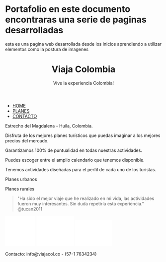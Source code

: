 # Portafolio en este documento encontraras una serie de paginas desarrolladas

esta es una pagina web desarrollada desde los inicios aprendiendo a utilizar elementos como la postura de imagenes 


<!doctype html>
<html>
<head>
<meta charset="UTF-8">
<title>Fundamentos CSS</title>
<link href="css/main.css" rel="stylesheet">
<script src="//use.edgefonts.net/merienda-one.js"></script>    
</head>

<body>
    
<div>
    <header>
        <h1>Viaja <span>Colo</span><span>mb</span><span>ia</span></h1>
        <p>Vive la experiencia Colombia!</p>
    </header>
    <div id="contenedor">
        <nav>
            <ul>
                <li><a href="#">HOME</a></li>
                <li><a href="#">PLANES</a></li>
                <li><a href="#">CONTACTO</a></li>
            </ul>
        </nav>
        <div id="imgPrinc">
            <p>Estrecho del Magdalena - Huila, Colombia.</p>
        </div>
        <p>Disfruta de los mejores planes turísticos que puedas imaginar a los mejores precios del mercado.</p>
        <aside>
            <section>
                <p>Garantizamos 100% de puntualidad en todas nuestras actividades.</p>
            </section>
            <section>
                <p>Puedes escoger entre el amplio calendario que tenemos disponible.</p>
            </section>
            <section>
                <p>Tenemos actividades diseñadas para el perfil de cada uno de los turistas.</p>
            </section>
        </aside>
        <div class="planes">
            <p>Planes urbanos</p>
        </div>
        <div class="planes">
            <p>Planes rurales</p>
        </div>
        <blockquote>"Ha sido el mejor viaje que he realizado en mi vida, las actividades fueron muy interesantes. Sin duda repetiría esta experiencia." @tucan2011</blockquote>
    </div>
    <footer>
        <div>
            <a href="http://www.facebook.com"><img src="img/facebook.svg"></a>
            <a href="http://www.twitter.com"><img src="img/twitter.svg"></a>
            <a href="http://www.youtube.com"><img src="img/youtube.svg"></a>
            <p>Contacto: info@viajacol.co - (57-1 7634234)</p>
        </div>
    </footer>
</div>    
    
</body>
</html>
